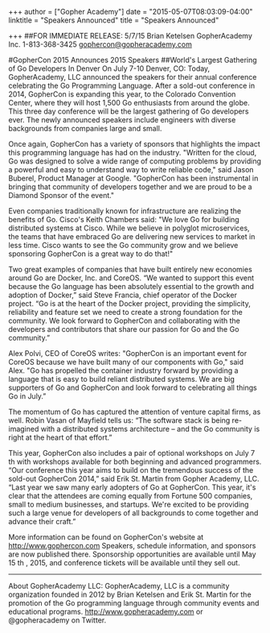 +++
author = ["Gopher Academy"]
date = "2015-05-07T08:03:09-04:00"
linktitle = "Speakers Announced"
title = "Speakers Announced"

+++
##FOR IMMEDIATE RELEASE: 5/7/15
Brian Ketelsen
GopherAcademy Inc.
1-813-368-3425
gophercon@gopheracademy.com

#GopherCon 2015 Announces 2015 Speakers
##World's Largest Gathering of Go Developers In Denver On July 7-10
Denver, CO: Today, GopherAcademy, LLC announced the speakers for their annual conference celebrating the Go Programming Language. After a sold-out conference in 2014, GopherCon is expanding this year, to the Colorado Convention Center, where they will host 1,500 Go enthusiasts from around the globe. This three day conference will be the largest gathering of Go developers ever. The newly announced speakers include engineers with diverse backgrounds from companies large and small.

Once again, GopherCon has a variety of sponsors that highlights the impact this programming language has had on the industry. "Written for the cloud, Go was designed to solve a wide range of computing problems by providing a powerful and easy to understand way to write reliable code," said Jason Buberel, Product Manager at Google. "GopherCon has been instrumental in bringing that community of developers together and we are proud to be a Diamond Sponsor of the event." 

Even companies traditionally known for infrastructure are realizing the benefits of Go. Cisco's Keith Chambers said: "We love Go for building distributed systems at Cisco. While we believe in polyglot microservices, the teams that have embraced Go are delivering new services to market in less time. Cisco wants to see the Go community grow and we believe sponsoring GopherCon is a great way to do that!"

Two great examples of companies that have built entirely new economies around Go are Docker, Inc. and CoreOS. “We wanted to support this event because the Go language has been absolutely essential to the growth and adoption of Docker,” said Steve Francia, chief operator of the Docker project. “Go is at the heart of the Docker project, providing the simplicity, reliability and feature set we need to create a strong foundation for the community. We look forward to GopherCon and collaborating with the developers and contributors that share our passion for Go and the Go community.”

Alex Polvi, CEO of CoreOS writes: "GopherCon is an important event for CoreOS because we have built many of our components with Go," said Alex. "Go has propelled the container industry forward by providing a language that is easy to build reliant distributed systems. We are big supporters of Go and GopherCon and look forward to celebrating all things Go in July.”

The momentum of Go has captured the attention of venture capital firms, as well. Robin Vasan of Mayfield tells us: “The software stack is being re-imagined with a distributed systems architecture – and the Go community is right at the heart of that effort.”

This year, GopherCon also includes a pair of optional workshops on July 7 th with workshops available for both beginning and advanced programmers. “Our conference this year aims to build on the tremendous success of the sold-out GopherCon 2014,” said Erik St. Martin from Gopher Academy, LLC. “Last year we saw many early adopters of Go at GopherCon. This year, it's clear that the attendees are coming equally from Fortune 500 companies, small to medium businesses, and startups.  We're excited to be providing such a large venue for developers of all backgrounds to come together and advance their craft.”

More information can be found on GopherCon's website at http://www.gophercon.com Speakers, schedule information, and sponsors are now published there. Sponsorship opportunities are available until May 15 th , 2015, and conference tickets will be available until they sell out. 

----
About GopherAcademy LLC: GopherAcademy, LLC is a community organization founded in 2012 by Brian Ketelsen and Erik St. Martin for the promotion of the Go programming language through community events and educational programs. http://www.gopheracademy.com or @gopheracademy on Twitter.
###
